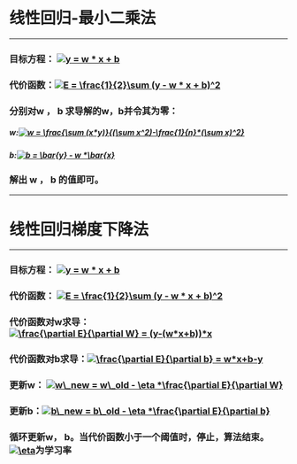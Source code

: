 # 线性回归-最小二乘法
----

### 目标方程： <a href="https://www.codecogs.com/eqnedit.php?latex=y&space;=&space;w&space;*&space;x&space;&plus;&space;b" target="_blank"><img src="https://latex.codecogs.com/gif.latex?y&space;=&space;w&space;*&space;x&space;&plus;&space;b" title="y = w * x + b" /></a>

### 代价函数：<a href="https://www.codecogs.com/eqnedit.php?latex=E&space;=&space;\frac{1}{2}\sum&space;(y&space;-&space;w&space;*&space;x&space;&plus;&space;b)^2" target="_blank"><img src="https://latex.codecogs.com/gif.latex?E&space;=&space;\frac{1}{2}\sum&space;(y&space;-&space;w&space;*&space;x&space;&plus;&space;b)^2" title="E = \frac{1}{2}\sum (y - w * x + b)^2" /></a>


### 分别对w ， b 求导解的w，b并令其为零：
##### w:<a href="https://www.codecogs.com/eqnedit.php?latex=w&space;=&space;\frac{\sum&space;(x*y)}{(\sum&space;x^2)-\frac{1}{n}*(\sum&space;x)^2}" target="_blank"><img src="https://latex.codecogs.com/gif.latex?w&space;=&space;\frac{\sum&space;(x*y)}{(\sum&space;x^2)-\frac{1}{n}*(\sum&space;x)^2}" title="w = \frac{\sum (x*y)}{(\sum x^2)-\frac{1}{n}*(\sum x)^2}" /></a>
##### b:<a href="https://www.codecogs.com/eqnedit.php?latex=b&space;=&space;\bar{y}&space;-&space;w&space;*\bar{x}" target="_blank"><img src="https://latex.codecogs.com/gif.latex?b&space;=&space;\bar{y}&space;-&space;w&space;*\bar{x}" title="b = \bar{y} - w *\bar{x}" /></a>

### 解出 w ， b 的值即可。

---
# 线性回归梯度下降法
---
### 目标方程： <a href="https://www.codecogs.com/eqnedit.php?latex=y&space;=&space;w&space;*&space;x&space;&plus;&space;b" target="_blank"><img src="https://latex.codecogs.com/gif.latex?y&space;=&space;w&space;*&space;x&space;&plus;&space;b" title="y = w * x + b" /></a>
### 代价函数：  <a href="https://www.codecogs.com/eqnedit.php?latex=E&space;=&space;\frac{1}{2}\sum&space;(y&space;-&space;w&space;*&space;x&space;&plus;&space;b)^2" target="_blank"><img src="https://latex.codecogs.com/gif.latex?E&space;=&space;\frac{1}{2}\sum&space;(y&space;-&space;w&space;*&space;x&space;&plus;&space;b)^2" title="E = \frac{1}{2}\sum (y - w * x + b)^2" /></a>

### 代价函数对w求导：<a href="https://www.codecogs.com/eqnedit.php?latex=\frac{\partial&space;E}{\partial&space;W}&space;=&space;(y-(w*x&plus;b))*x" target="_blank"><img src="https://latex.codecogs.com/gif.latex?\frac{\partial&space;E}{\partial&space;W}&space;=&space;(y-(w*x&plus;b))*x" title="\frac{\partial E}{\partial W} = (y-(w*x+b))*x" /></a>

### 代价函数对b求导：<a href="https://www.codecogs.com/eqnedit.php?latex=\frac{\partial&space;E}{\partial&space;b}&space;=&space;w*x&plus;b-y" target="_blank"><img src="https://latex.codecogs.com/gif.latex?\frac{\partial&space;E}{\partial&space;b}&space;=&space;w*x&plus;b-y" title="\frac{\partial E}{\partial b} = w*x+b-y" /></a>

### 更新w： <a href="https://www.codecogs.com/eqnedit.php?latex=w\_new&space;=&space;w\_old&space;-&space;\eta&space;*\frac{\partial&space;E}{\partial&space;W}" target="_blank"><img src="https://latex.codecogs.com/gif.latex?w\_new&space;=&space;w\_old&space;-&space;\eta&space;*\frac{\partial&space;E}{\partial&space;W}" title="w\_new = w\_old - \eta *\frac{\partial E}{\partial W}" /></a>

### 更新b：<a href="https://www.codecogs.com/eqnedit.php?latex=b\_new&space;=&space;b\_old&space;-&space;\eta&space;*\frac{\partial&space;E}{\partial&space;b}" target="_blank"><img src="https://latex.codecogs.com/gif.latex?b\_new&space;=&space;b\_old&space;-&space;\eta&space;*\frac{\partial&space;E}{\partial&space;b}" title="b\_new = b\_old - \eta *\frac{\partial E}{\partial b}" /></a>

### 循环更新w， b。当代价函数小于一个阈值时，停止，算法结束。<a href="https://www.codecogs.com/eqnedit.php?latex=\eta" target="_blank"><img src="https://latex.codecogs.com/gif.latex?\eta" title="\eta" /></a>为学习率
